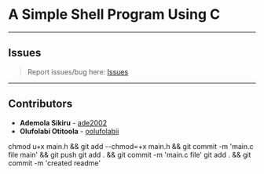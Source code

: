 # A Simple Shell Program Using C

---

## Issues

> Report issues/bug here: [Issues](https://github.com/oolufolabii/simple_shell/issues)

---

## Contributors

+ **Ademola Sikiru** - [ade2002](https://github.com/Ade2002/)
+ **Olufolabi Otitoola** - [oolufolabii](github.com/oolufolabii/)


chmod u+x main.h && git add --chmod=+x main.h && git commit -m 'main.c file main' && git push
git add .  && git commit -m 'main.c file'
git add . && git commit -m 'created readme'
